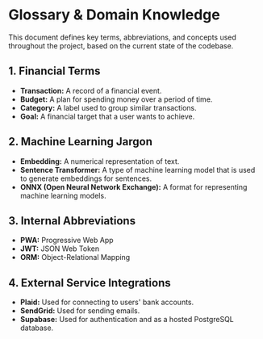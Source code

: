 # Glossary & Domain Knowledge

This document defines key terms, abbreviations, and concepts used throughout the project, based on the current state of the codebase.

## 1. Financial Terms

*   **Transaction:** A record of a financial event.
*   **Budget:** A plan for spending money over a period of time.
*   **Category:** A label used to group similar transactions.
*   **Goal:** A financial target that a user wants to achieve.

## 2. Machine Learning Jargon

*   **Embedding:** A numerical representation of text.
*   **Sentence Transformer:** A type of machine learning model that is used to generate embeddings for sentences.
*   **ONNX (Open Neural Network Exchange):** A format for representing machine learning models.

## 3. Internal Abbreviations

*   **PWA:** Progressive Web App
*   **JWT:** JSON Web Token
*   **ORM:** Object-Relational Mapping

## 4. External Service Integrations

*   **Plaid:** Used for connecting to users' bank accounts.
*   **SendGrid:** Used for sending emails.
*   **Supabase:** Used for authentication and as a hosted PostgreSQL database.